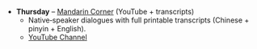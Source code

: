 - **Thursday** – [Mandarin Corner](https://mandarincorner.org/) (YouTube + transcripts)
  - Native‐speaker dialogues with full printable transcripts (Chinese + pinyin + English).
  - [YouTube Channel](https://www.youtube.com/c/MandarinCorner)
